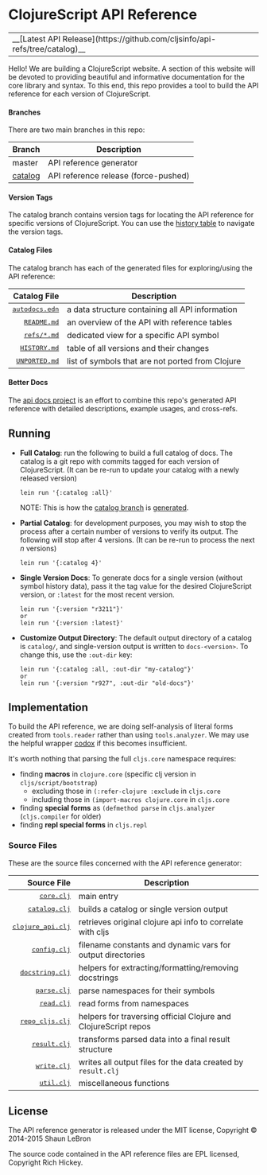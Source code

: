# ClojureScript API Reference

 <table>
<tr>
<td>
  __[Latest API Release](https://github.com/cljsinfo/api-refs/tree/catalog)__
</td>
</tr>
</table>

Hello! We are building a ClojureScript website. A section of this website will
be devoted to providing beautiful and informative documentation for the core
library and syntax.  To this end, this repo provides a tool to build the API reference for each
version of ClojureScript.

#### Branches

There are two main branches in this repo:

| Branch  | Description |
|---------|-------------|
| master  | API reference generator |
| [catalog](https://github.com/cljsinfo/api-refs/tree/catalog) | API reference release (force-pushed) |

#### Version Tags

The catalog branch contains version tags for locating the API reference for
specific versions of ClojureScript.  You can use the [history
table](https://github.com/cljsinfo/api-refs/blob/catalog/HISTORY.md) to navigate
the version tags.

#### Catalog Files

The catalog branch has each of the generated files for exploring/using the API reference:

| Catalog File | Description |
|-----:|-------------|
| <samp>[autodocs.edn]</samp> | a data structure containing all API information |
| <samp>[README.md]</samp>    | an overview of the API with reference tables |
| <samp>[refs/\*.md]</samp>   | dedicated view for a specific API symbol |
| <samp>[HISTORY.md]</samp>   | table of all versions and their changes |
| <samp>[UNPORTED.md]</samp>  | list of symbols that are not ported from Clojure |

[autodocs.edn]:https://github.com/cljsinfo/api-refs/blob/catalog/autodocs.edn
[README.md]:https://github.com/cljsinfo/api-refs/blob/catalog/README.md
[refs/\*.md]:https://github.com/cljsinfo/api-refs/blob/catalog/refs/cljs.core_assoc-in.md
[HISTORY.md]:https://github.com/cljsinfo/api-refs/blob/catalog/HISTORY.md
[UNPORTED.md]:https://github.com/cljsinfo/api-refs/blob/catalog/UNPORTED.md

#### Better Docs

The [api docs project](https://github.com/cljsinfo/api-docs) is an effort to
combine this repo's generated API reference with detailed descriptions, example
usages, and cross-refs.

## Running

- __Full Catalog__: run the following to build a full catalog of docs. The
  catalog is a git repo with commits tagged for each version of ClojureScript.
  (It can be re-run to update your catalog with a newly released version)

    ```
    lein run '{:catalog :all}'
    ```

  NOTE: This is how the [catalog branch](https://github.com/cljsinfo/api-refs/tree/catalog)
  is [generated](script/build-publish.sh).


- __Partial Catalog__: for development purposes, you may wish to stop the
  process after a certain number of versions to verify its output.  The
  following will stop after 4 versions. (It can be re-run to process the next
  _n_ versions)

    ```
    lein run '{:catalog 4}'
    ```

- __Single Version Docs__: To generate docs for a single version (without symbol history data),
  pass it the tag value for the desired ClojureScript version, or `:latest` for the most recent
  version.

    ```
    lein run '{:version "r3211"}'
    or
    lein run '{:version :latest}'
    ```

- __Customize Output Directory__: The default output directory of a catalog is
  `catalog/`, and single-version output is written to `docs-<version>`.  To
  change this, use the `:out-dir` key:

    ```
    lein run '{:catalog :all, :out-dir "my-catalog"}'
    or
    lein run '{:version "r927", :out-dir "old-docs"}'
    ```

## Implementation

To build the API reference, we are doing self-analysis of literal forms created
from `tools.reader` rather than using `tools.analyzer`. We may use the helpful
wrapper [codox] if this becomes insufficient.

It's worth nothing that parsing the full `cljs.core` namespace requires:

- finding __macros__ in `clojure.core` (specific clj version in `cljs/script/bootstrap`)
    - excluding those in `(:refer-clojure :exclude` in `cljs.core`
    - including those in `(import-macros clojure.core` in `cljs.core`
- finding __special forms__ as `(defmethod parse` in `cljs.analyzer` (`cljs.compiler` for older)
- finding __repl special forms__ in `cljs.repl`

### Source Files

These are the source files concerned with the API reference generator:

| Source File | Description |
|------------:|-------------|
| <samp>[core.clj]</samp>        | main entry                                                      |
| <samp>[catalog.clj]</samp>     | builds a catalog or single version output                       |
| <samp>[clojure_api.clj]</samp> | retrieves original clojure api info to correlate with cljs      |
| <samp>[config.clj]</samp>      | filename constants and dynamic vars for output directories      |
| <samp>[docstring.clj]</samp>   | helpers for extracting/formatting/removing docstrings           |
| <samp>[parse.clj]</samp>       | parse namespaces for their symbols                              |
| <samp>[read.clj]</samp>        | read forms from namespaces                                      |
| <samp>[repo_cljs.clj]</samp>   | helpers for traversing official Clojure and ClojureScript repos |
| <samp>[result.clj]</samp>      | transforms parsed data into a final result structure            |
| <samp>[write.clj]</samp>       | writes all output files for the data created by `result.clj`    |
| <samp>[util.clj]</samp>        | miscellaneous functions                                         |


[core.clj]:src/cljs_api_gen/core.clj
[catalog.clj]:src/cljs_api_gen/catalog.clj
[clojure_api.clj]:src/cljs_api_gen/clojure_api.clj
[config.clj]:src/cljs_api_gen/config.clj
[docstring.clj]:src/cljs_api_gen/docstring.clj
[parse.clj]:src/cljs_api_gen/parse.clj
[read.clj]:src/cljs_api_gen/read.clj
[repo_cljs.clj]:src/cljs_api_gen/repo_cljs.clj
[result.clj]:src/cljs_api_gen/result.clj
[write.clj]:src/cljs_api_gen/write.clj
[util.clj]:src/cljs_api_gen/util.clj

[codox]:https://github.com/weavejester/codox

## License

The API reference generator is released under the MIT license, Copyright © 2014-2015 Shaun LeBron

The source code contained in the API reference files are EPL licensed, Copyright Rich Hickey.
